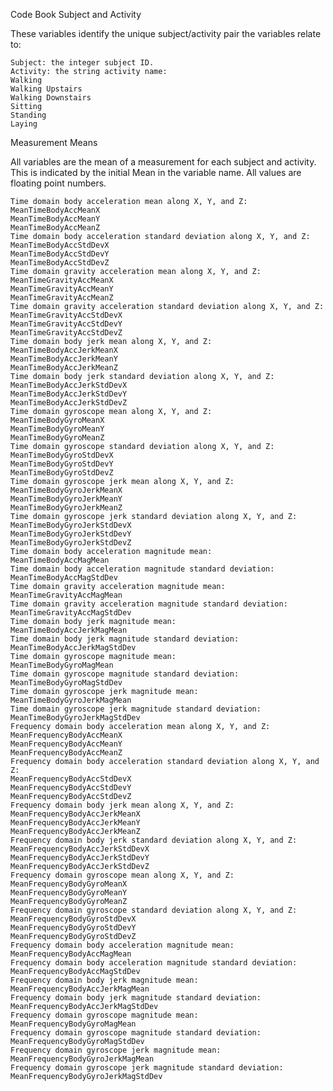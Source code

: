 Code Book
Subject and Activity

These variables identify the unique subject/activity pair the variables relate to:

    Subject: the integer subject ID.
    Activity: the string activity name:
    Walking
    Walking Upstairs
    Walking Downstairs
    Sitting
    Standing
    Laying

Measurement Means

All variables are the mean of a measurement for each subject and activity. This is indicated by the initial Mean in the variable name. All values are floating point numbers.

    Time domain body acceleration mean along X, Y, and Z:
    MeanTimeBodyAccMeanX
    MeanTimeBodyAccMeanY
    MeanTimeBodyAccMeanZ
    Time domain body acceleration standard deviation along X, Y, and Z:
    MeanTimeBodyAccStdDevX
    MeanTimeBodyAccStdDevY
    MeanTimeBodyAccStdDevZ
    Time domain gravity acceleration mean along X, Y, and Z:
    MeanTimeGravityAccMeanX
    MeanTimeGravityAccMeanY
    MeanTimeGravityAccMeanZ
    Time domain gravity acceleration standard deviation along X, Y, and Z:
    MeanTimeGravityAccStdDevX
    MeanTimeGravityAccStdDevY
    MeanTimeGravityAccStdDevZ
    Time domain body jerk mean along X, Y, and Z:
    MeanTimeBodyAccJerkMeanX
    MeanTimeBodyAccJerkMeanY
    MeanTimeBodyAccJerkMeanZ
    Time domain body jerk standard deviation along X, Y, and Z:
    MeanTimeBodyAccJerkStdDevX
    MeanTimeBodyAccJerkStdDevY
    MeanTimeBodyAccJerkStdDevZ
    Time domain gyroscope mean along X, Y, and Z:
    MeanTimeBodyGyroMeanX
    MeanTimeBodyGyroMeanY
    MeanTimeBodyGyroMeanZ
    Time domain gyroscope standard deviation along X, Y, and Z:
    MeanTimeBodyGyroStdDevX
    MeanTimeBodyGyroStdDevY
    MeanTimeBodyGyroStdDevZ
    Time domain gyroscope jerk mean along X, Y, and Z:
    MeanTimeBodyGyroJerkMeanX
    MeanTimeBodyGyroJerkMeanY
    MeanTimeBodyGyroJerkMeanZ
    Time domain gyroscope jerk standard deviation along X, Y, and Z:
    MeanTimeBodyGyroJerkStdDevX
    MeanTimeBodyGyroJerkStdDevY
    MeanTimeBodyGyroJerkStdDevZ
    Time domain body acceleration magnitude mean:
    MeanTimeBodyAccMagMean
    Time domain body acceleration magnitude standard deviation:
    MeanTimeBodyAccMagStdDev
    Time domain gravity acceleration magnitude mean:
    MeanTimeGravityAccMagMean
    Time domain gravity acceleration magnitude standard deviation:
    MeanTimeGravityAccMagStdDev
    Time domain body jerk magnitude mean:
    MeanTimeBodyAccJerkMagMean
    Time domain body jerk magnitude standard deviation:
    MeanTimeBodyAccJerkMagStdDev
    Time domain gyroscope magnitude mean:
    MeanTimeBodyGyroMagMean
    Time domain gyroscope magnitude standard deviation:
    MeanTimeBodyGyroMagStdDev
    Time domain gyroscope jerk magnitude mean:
    MeanTimeBodyGyroJerkMagMean
    Time domain gyroscope jerk magnitude standard deviation:
    MeanTimeBodyGyroJerkMagStdDev
    Frequency domain body acceleration mean along X, Y, and Z:
    MeanFrequencyBodyAccMeanX
    MeanFrequencyBodyAccMeanY
    MeanFrequencyBodyAccMeanZ
    Frequency domain body acceleration standard deviation along X, Y, and Z:
    MeanFrequencyBodyAccStdDevX
    MeanFrequencyBodyAccStdDevY
    MeanFrequencyBodyAccStdDevZ
    Frequency domain body jerk mean along X, Y, and Z:
    MeanFrequencyBodyAccJerkMeanX
    MeanFrequencyBodyAccJerkMeanY
    MeanFrequencyBodyAccJerkMeanZ
    Frequency domain body jerk standard deviation along X, Y, and Z:
    MeanFrequencyBodyAccJerkStdDevX
    MeanFrequencyBodyAccJerkStdDevY
    MeanFrequencyBodyAccJerkStdDevZ
    Frequency domain gyroscope mean along X, Y, and Z:
    MeanFrequencyBodyGyroMeanX
    MeanFrequencyBodyGyroMeanY
    MeanFrequencyBodyGyroMeanZ
    Frequency domain gyroscope standard deviation along X, Y, and Z:
    MeanFrequencyBodyGyroStdDevX
    MeanFrequencyBodyGyroStdDevY
    MeanFrequencyBodyGyroStdDevZ
    Frequency domain body acceleration magnitude mean:
    MeanFrequencyBodyAccMagMean
    Frequency domain body acceleration magnitude standard deviation:
    MeanFrequencyBodyAccMagStdDev
    Frequency domain body jerk magnitude mean:
    MeanFrequencyBodyAccJerkMagMean
    Frequency domain body jerk magnitude standard deviation:
    MeanFrequencyBodyAccJerkMagStdDev
    Frequency domain gyroscope magnitude mean:
    MeanFrequencyBodyGyroMagMean
    Frequency domain gyroscope magnitude standard deviation:
    MeanFrequencyBodyGyroMagStdDev
    Frequency domain gyroscope jerk magnitude mean:
    MeanFrequencyBodyGyroJerkMagMean
    Frequency domain gyroscope jerk magnitude standard deviation:
    MeanFrequencyBodyGyroJerkMagStdDev
